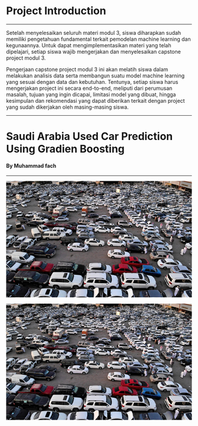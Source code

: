 # Project Introduction
<hr>
Setelah menyelesaikan seluruh materi modul 3, siswa diharapkan sudah memiliki pengetahuan fundamental terkait pemodelan machine learning dan kegunaannya. Untuk dapat
mengimplementasikan materi yang telah dipelajari, setiap siswa wajib mengerjakan dan menyelesaikan capstone project modul 3.

Pengerjaan capstone project modul 3 ini akan melatih siswa dalam melakukan analisis data serta membangun suatu model machine learning yang sesuai dengan data dan kebutuhan. Tentunya, setiap siswa harus mengerjakan project ini secara end-to-end, meliputi dari perumusan masalah, tujuan yang ingin dicapai, limitasi model yang dibuat, hingga kesimpulan dan rekomendasi yang dapat diberikan terkait dengan project yang sudah dikerjakan oleh masing-masing siswa.
<hr>

# Saudi Arabia Used Car Prediction Using Gradien Boosting


#### By Muhammad fach
<hr>

![Header Perumahan California](https://github.com/fachriomee/CAPSTONE-MODUL-3-PURWADHIKA/blob/main/gambar/200721092946arabsaudiPPN15revisi.jpg)


![cover](https://github.com/fachriomee/CAPSTONE-MODUL-3-PURWADHIKA/blob/main/gambar/200721092946arabsaudiPPN15revisi.jpg)

